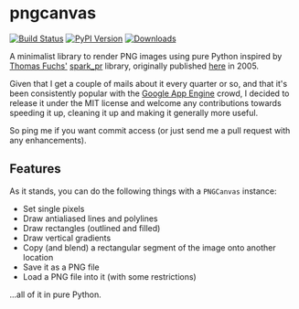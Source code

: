 pngcanvas
=========

[![Build Status](https://travis-ci.org/rcarmo/pngcanvas.png?branch=master)](https://travis-ci.org/rcarmo/pngcanvas)
[![PyPI Version](https://img.shields.io/pypi/v/pngcanvas.svg)](https://pypi.python.org/pypi/pngcanvas/)
[![Downloads](https://img.shields.io/pypi/dm/pngcanvas.svg)](https://pypi.python.org/pypi/pngcanvas/)

A minimalist library to render PNG images using pure Python inspired by [Thomas Fuchs'][madrobby] [spark_pr][spark_pr] library, originally published [here][tom] in 2005.

Given that I get a couple of mails about it every quarter or so, and that it's been consistently popular with the [Google App Engine][gae] crowd, I decided to release it under the MIT license and welcome any contributions towards speeding it up, cleaning it up and making it generally more useful.

So ping me if you want commit access (or just send me a pull request with any enhancements).

## Features

As it stands, you can do the following things with a `PNGCanvas` instance:

* Set single pixels
* Draw antialiased lines and polylines
* Draw rectangles (outlined and filled)
* Draw vertical gradients
* Copy (and blend) a rectangular segment of the image onto another location
* Save it as a PNG file
* Load a PNG file into it (with some restrictions)

...all of it in pure Python.

[tom]: http://the.taoofmac.com/space/projects/PNGCanvas
[gae]: https://cloud.google.com/products/app-engine/
[madrobby]: https://github.com/madrobby
[spark_pr]: https://github.com/madrobby/spark_pr/blob/master/spark_pr.rb